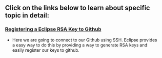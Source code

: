 ## Click on the links below to learn about specific topic in detail:

### [Registering a Eclipse RSA Key to Github ](https://github.com/WilcyWilson/Linux-Study/blob/master/RegisterRSA#readme)
- Here we are going to connect to our Github using SSH. Eclipse provides a easy way to do this by providing a way to generate RSA keys and easily register our keys to github.